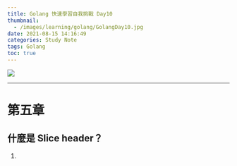 ```yaml
---
title: Golang 快速學習自我挑戰 Day10
thumbnail:
  - /images/learning/golang/GolangDay10.jpg
date: 2021-08-15 14:16:49
categories: Study Note
tags: Golang
toc: true
---
```

<img src="/images/learning/golang/GolangDay10.jpg">

***
# 第五章
## 什麼是 Slice header？
1. 





